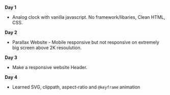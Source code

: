 **Day 1**

- Analog clock with vanilla javascript. No framework/libaries, Clean HTML, CSS.

**Day 2**

- Parallax Website - Mobile responsive but not responsive on extremely big screen above 2K resoulution.

**Day 3**

- Make a responsive website Header.

**Day 4**

- Learned SVG, clippath, aspect-ratio and `@keyframe` animation
